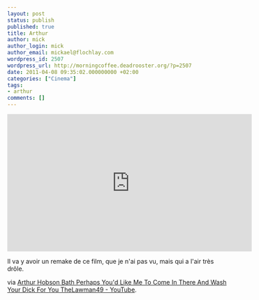 ```yaml
---
layout: post
status: publish
published: true
title: Arthur
author: mick
author_login: mick
author_email: mickael@flochlay.com
wordpress_id: 2507
wordpress_url: http://morningcoffee.deadrooster.org/?p=2507
date: 2011-04-08 09:35:02.000000000 +02:00
categories: ["Cinema"]
tags:
- arthur
comments: []
---
```


<iframe width="560" height="315" src="http://www.youtube.com/embed/kftAQRl85Gs" frameborder="0"> </iframe>

Il va y avoir un remake de ce film, que je n'ai pas vu, mais qui a l'air très drôle.

via <a href="https://www.youtube.com/watch?v=kftAQRl85Gs">Arthur Hobson Bath Perhaps You'd Like Me To Come In There And Wash Your Dick For You TheLawman49 - YouTube</a>.
